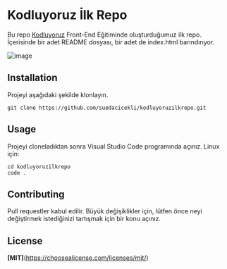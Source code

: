 # Kodluyoruz İlk Repo

Bu repo [Kodluyoruz](https://www.kodluyoruz.org) Front-End Eğitiminde oluşturduğumuz ilk repo. İçerisinde bir adet README dosyası, bir adet de index.html barındırıyor.

![image](https://user-images.githubusercontent.com/88403704/131574203-1baffc91-f6bf-4099-a6a4-8bd94a89a3a5.png)


## Installation

Projeyi aşağıdaki şekilde klonlayın.

```
git clone https://github.com/suedacicekli/kodluyoruzilkrepo.git
```



## Usage
Projeyi cloneladıktan sonra Visual Studio Code programında açınız.
Linux için:

```
cd kodluyoruzilkrepo
code .
```
## Contributing
Pull requestler kabul edilir. Büyük değişiklikler için, lütfen önce neyi değiştirmek istediğinizi tartışmak için bir konu açınız.

## License

**[MIT]**(https://choosealicense.com/licenses/mit/)

